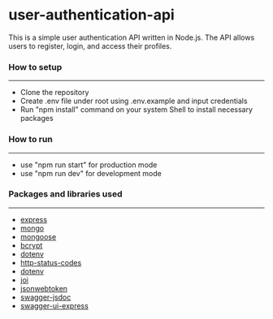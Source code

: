 # user-authentication-api
This is a simple user authentication API written in Node.js. 
The API allows users to register, login, and access their profiles.

### How to setup
- --
* Clone the repository
* Create .env file under root using .env.example and input credentials
* Run "npm install" command on your system Shell to install necessary packages

### How to run
- --
* use "npm run start" for production mode
* use "npm run dev" for development mode

### Packages and libraries used
- --
* [express](https://expressjs.com)
* [mongo](https://www.mongodb.com)
* [mongoose](https://mongoosejs.com)
* [bcrypt](https://www.npmjs.com/package/bcrypt)
* [dotenv](https://www.npmjs.com/package/dotenv)
* [http-status-codes](https://www.npmjs.com/package/http-status-codes)
* [dotenv](https://www.npmjs.com/package/dotenv)
* [joi](https://www.npmjs.com/package/joi)
* [jsonwebtoken](https://www.npmjs.com/package/jsonwebtoken)
* [swagger-jsdoc](https://www.npmjs.com/package/swagger-jsdoc)
* [swagger-ui-express](https://www.npmjs.com/package/swagger-ui-express)
